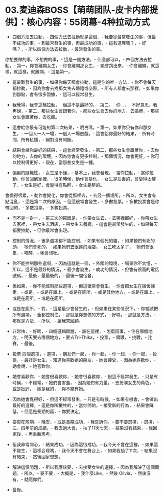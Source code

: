 # 03.麦迪森BOSS【萌萌团队-皮卡内部提供】：核心内容：55闭幕-4种拉动方式

- 四個方法去拉動，- 四個方法去拉動就是這個，- 我要從最常發生的事，但最不成功的事，- 到最常發生的事，但最成功的事，- 這有道理嗎？，- 好嗎？，- 所以四個方法去拉動，- 最常發生的事。

你想要做的事，不想做的事，- 這是一個方法，- 什麼都可以，- 四個方法去拉動，- 第一，你會離開女生，- 你會離開那女生，- 她會跳出來，- 你會離開，就這樣，就這樣，就離開，- 這是第一。

- 這最難發生的事，- 如果你每天都會拉動，這是你的唯一方法，- 你不會每天都拉動，- 因為你會去找那女生去婚禮或交際，- 所有人都會去那裡，- 如果你到那點，會有很多證據，- 這可以經常發生。

- 我覺得，我會這樣拉動，- 但這不是最好的，- 第二，- 你…，- 不好意思，我再說，- 第二，那些女生會跟著你，- 那些女生會去你的地方，去婚禮，- 那些女生會跟著你，去吃飯。

- 這會給你最有可能的第二次結果，- 明白嗎，- 第一，如果你只有你和那女生，- 一個人一人一場，一個人一場遊戲，- 這會給你最好的結果，- 所有時間，所有私隱，- 絕對沒有判斷。

- 結果會給你最好的結果，- 這會經常發生，- 第二，那些女生會跟著你，- 去你的地方，去你的環境，- 因為你會有更多控制，- 那個情況，你會更好，- 你可以控制得更好，- 現在，當那些女生是一種。

- 偏偏的隨機性，- 女生是不懂，- 基本上，我會發現，- 當你拉動，- 當你拉動，你會回到家裡，- 很多時候，動作會變化，- 女生是友善的，會變得太醉了，- 女生是好，會變得有點醉，- 女生是醉的。

會變得很累，- 動作會變化，你會從那裡去，- 去另一個場所，- 所以，女生會有點混亂，- 這是第二次的原因，- 但這很常會發生，- 多數投票，- 多數投票會是你帶回的，- 多數投票，- 多數投票。

- 而不是一對一，- 第三次的原因是，- 你帶女生去，- 去哪裡都好，- 你帶女生去家裡，- 帶女生去酒店，- 帶女生去餐廳，- 這會是最常發生的，- 如果每天都要拉動，- 但你最常會出現。

- 控制的情況，- 很多選項都不能控制，- 如果有個死的貓，- 如果牠們有死的頭，- 牠們會死的，- 如果牠們去很遠的酒店，- 女生吃太多了，- 牠們會很累，- 喝醉，- 牠會想吐。

- 你不能控制那些選項，- 因為這就是一個，- 外國的環境，- 場景你不太懂，- 所以，這不是最好的情況，- 最少會發生，- 成功的情況，- 但會有很高的電話號碼，- 最後，最最後的，- 最後一間宿舍。

- 但如果，- 你不能控制那些選項，- 但這很常會發生，- 你會把女生在宿舍擄走，- 或是，- 或是在車上，- 或是在廁所，- 或是其他地方，- 或是在車上，- 或是在廁所，- 或是在廁所。

- 或是在廁所，- 對，- 這是最少會發生的，- 但如果在某些情況下，- 你嘗試把所有選項，- 全都控制住，- 那就是你想做的方式，- 好嗎，- 那就是方法，- 那就是方法，- 所以，- 讓我來回顧。

- 非常快，- 好嗎，- 四個邏輯問題，- 誰在這裡，- 怎麼回事，- 住在哪個地方，- 明天要去哪個地方，- 要去Tri-Thika，- 投票，- 領導，- 挑戰，- 比賽，- 最後。

- 投票 四個選項，- 選項，- 朋友們一起，- 你一起，- 你一起，- 你一起，- 投票，- 最好是女生，- 知道你喜歡她的朋友，- 她會接受，- 因為她喜歡你，- 她會說，- 她喜歡你。

- 她會喜歡你，- 她會很喜歡你，- 她會很喜歡你，- 但這不經常發生，- 只是有時候，- 不經常，- 她們會害羞，- 因為她們有力量，- 去扮演女生的角色，- 或是批評，- 她是我的，- 你不能有她。

- 因為她會覺得好，- 但這不經常發生，- 只是有時候，- 如果有機會，- 會做出最好的選擇，- 這是你所犧牲的，- 當你開始，- 接受新的行為，- 結果會降低，- 但這是長期的贏，- 你要決定。

- 要否在短期，- 晚安，- 或是長期成功，- 我告訴你，- 要不要選擇，- 選擇，- 三、四年前的成績，- 我去過大會，- 抽了11次七天，- 結果沒有結束，- 我回家後，- 再重新思考。

- 但我非常開心，- 結果成功，- 因為這很成功，- 我今天不會在這裡，- 如果這不發生，- 這樣合理嗎，- 我今天不會在舞台上，- 如果我抽了11次，- 結果沒有結束，- 然後回家想想。

- 解決這個問題，- 所以我應該要，- 去接受女生的選擇，- 因為我解決了這個問題，- 所以，- 要不要，- 大概是，- 我什麼Like，- 然後 Olivia，- 然後沒有，- 就隨你們。

- 最後。